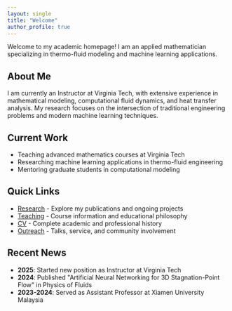 ```yaml
---
layout: single
title: "Welcome"
author_profile: true
---
```


Welcome to my academic homepage! I am an applied mathematician specializing in thermo-fluid modeling and machine learning applications.

## About Me

I am currently an Instructor at Virginia Tech, with extensive experience in mathematical modeling, computational fluid dynamics, and heat transfer analysis. My research focuses on the intersection of traditional engineering problems and modern machine learning techniques.

## Current Work

- Teaching advanced mathematics courses at Virginia Tech
- Researching machine learning applications in thermo-fluid engineering
- Mentoring graduate students in computational modeling

## Quick Links

- [Research](/research/) - Explore my publications and ongoing projects
- [Teaching](/teaching/) - Course information and educational philosophy
- [CV](/cv/) - Complete academic and professional history
- [Outreach](/outreach/) - Talks, service, and community involvement

## Recent News

- **2025**: Started new position as Instructor at Virginia Tech
- **2024**: Published "Artificial Neural Networking for 3D Stagnation-Point Flow" in Physics of Fluids
- **2023-2024**: Served as Assistant Professor at Xiamen University Malaysia
